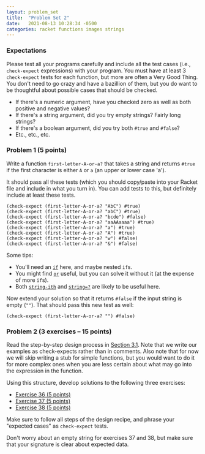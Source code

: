 ```yaml
---
layout: problem_set
title:  "Problem Set 2"
date:   2021-08-13 10:28:34 -0500
categories: racket functions images strings
---
```


### Expectations

Please test all your programs carefully and include all the test cases
(i.e., `check-expect` expressions) with your program.
You must have at least 3 `check-expect` tests for each function, but
more are often a Very Good Thing. You don't need to go crazy and have
a bazillion of them, but you do want to be thoughtful about possible
cases that should be checked.

- If there's a numeric argument, have you checked zero as well
  as both positive and negative values?
- If there's a string argument, did you try empty strings? Fairly
 long strings?
- If there's a boolean argument, did you try both `#true` and `#false`?
- Etc., etc., etc.

### Problem 1 (5 points)

Write a function `first-letter-A-or-a?` that takes a string and
returns `#true` if the first character is either `A` or `a` (an
upper or lower case 'a').

It should pass all these tests (which you should copy/paste into
your Racket file and include in what you turn in). You can add tests to this,
but definitely include at least these tests.

```racket
(check-expect (first-letter-A-or-a? "AbC") #true)
(check-expect (first-letter-A-or-a? "abC") #true)
(check-expect (first-letter-A-or-a? "bcde") #false)
(check-expect (first-letter-A-or-a? "aaAAaaaa") #true)
(check-expect (first-letter-A-or-a? "a") #true)
(check-expect (first-letter-A-or-a? "A") #true)
(check-expect (first-letter-A-or-a? "w") #false)
(check-expect (first-letter-A-or-a? "&") #false)
```

Some tips:

- You'll need an [`if`](https://docs.racket-lang.org/htdp-langs/beginner.html?q=string-append#%28form._%28%28lib._lang%2Fhtdp-beginner..rkt%29._if%29%29) here, and maybe nested `if`s.
- You might find [`or`](https://docs.racket-lang.org/htdp-langs/beginner.html?q=string-append#%28form._%28%28lib._lang%2Fhtdp-beginner..rkt%29._or%29%29) useful, but you can solve it without it (at the
  expense of more `if`s).
- Both [`string-ith`](https://docs.racket-lang.org/htdp-langs/beginner.html?q=string-append#%28def._htdp-beginner._%28%28lib._lang%2Fhtdp-beginner..rkt%29._string-ith%29%29) and [`string=?`](https://docs.racket-lang.org/htdp-langs/beginner.html?q=string-append#%28def._htdp-beginner._%28%28lib._lang%2Fhtdp-beginner..rkt%29._string~3d~3f%29%29) are likely to be useful here.

Now extend your solution so that it returns `#false` if the input
string is empty (`""`). That should pass this new test as well:

```racket
(check-expect (first-letter-A-or-a? "") #false)
```

### Problem 2 (3 exercises – 15 points)

Read the step-by-step design process in [Section
3.1](https://htdp.org/2021-02-24/part_one.html#%28part._sec~3adesign-func%29).
Note that we write our examples as check-expects rather than in
comments. Also note that for now we will skip writing a stub for simple
functions, but you would want to do it for more complex ones when you are
less certain about what may go into the expression in the function.

Using this structure, develop solutions to the following three exercises:

- [Exercise 36 (5
points)](https://htdp.org/2021-02-24/part_one.html#%28counter._%28exercise._design3%29%29)
- [Exercise 37 (5
points)](https://htdp.org/2021-02-24/part_one.html#%28counter._%28exercise._design4%29%29)
- [Exercise 38 (5
points)](https://htdp.org/2021-02-24/part_one.html#%28counter._%28exercise._design5%29%29)

Make sure to follow all steps of the design recipe, and phrase your
"expected cases" as `check-expect` tests.

Don't worry about an empty
string for exercises 37 and 38, but make sure that your signature is
clear about expected data.
